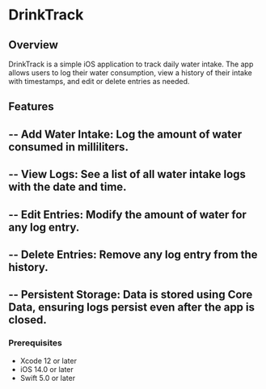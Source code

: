 # DrinkTrack

## Overview

DrinkTrack is a simple iOS application to track daily water intake. The app allows users to log their water consumption, view a history of their intake with timestamps, and edit or delete entries as needed.

## Features

## -- Add Water Intake: Log the amount of water consumed in milliliters.
## -- **View Logs**: See a list of all water intake logs with the date and time.
## -- **Edit Entries**: Modify the amount of water for any log entry.
## -- **Delete Entries**: Remove any log entry from the history.
## -- **Persistent Storage**: Data is stored using Core Data, ensuring logs persist even after the app is closed.

### Prerequisites

- Xcode 12 or later
- iOS 14.0 or later
- Swift 5.0 or later


